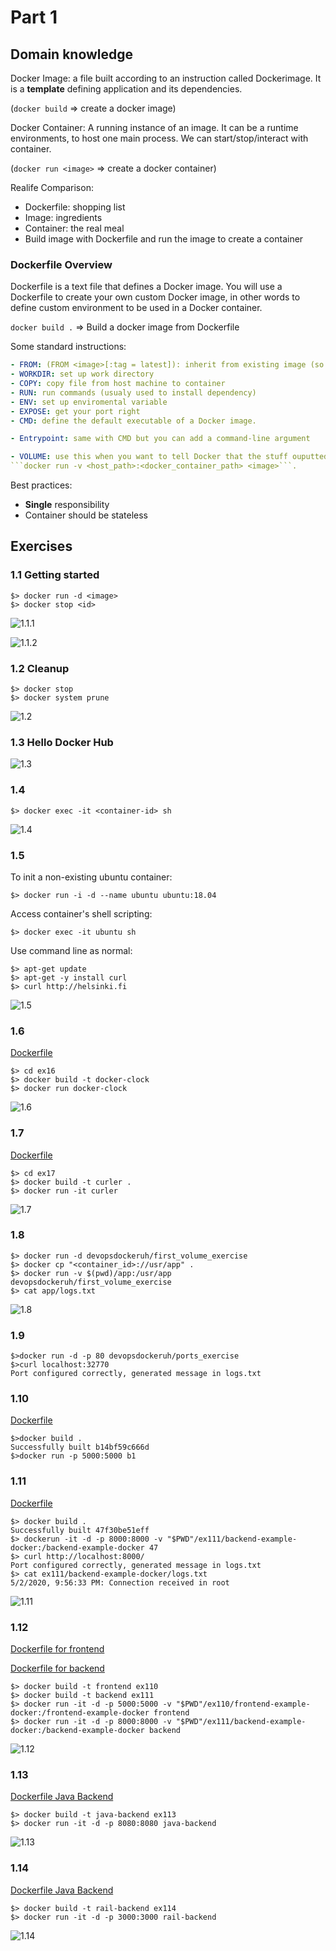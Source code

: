 # Part 1

## Domain knowledge

Docker Image: a file built according to an instruction called Dockerimage. It is a **template** defining application and its dependencies.

(`docker build` => create a docker image)

Docker Container: A running instance of an image. It can be a runtime environments, to host one main process. We can start/stop/interact with container.

(`docker run <image>` => create a docker container)

Realife Comparison:

- Dockerfile: shopping list
- Image: ingredients
- Container: the real meal
- Build image with Dockerfile and run the image to create a container

### Dockerfile Overview

Dockerfile is a text file that defines a Docker image. You will use a Dockerfile to create your own custom Docker image, in other words to define custom environment to be used in a Docker container.

`docker build .` => Build a docker image from Dockerfile

Some standard instructions:

````yaml
- FROM: (FROM <image>[:tag = latest]): inherit from existing image (so you don't need to build things from scratch) (FROM scratch/ FROM ubuntu)
- WORKDIR: set up work directory
- COPY: copy file from host machine to container
- RUN: run commands (usualy used to install dependency)
- ENV: set up enviromental variable
- EXPOSE: get your port right
- CMD: define the default executable of a Docker image.

- Entrypoint: same with CMD but you can add a command-line argument

- VOLUME: use this when you want to tell Docker that the stuff ouputted by container will be stored on __a host file system__ instead of container file. The same thing to achieve this goal is
```docker run -v <host_path>:<docker_container_path> <image>```.
````

Best practices:

- **Single** responsibility
- Container should be stateless

## Exercises

### 1.1 Getting started

```shell
$> docker run -d <image>
$> docker stop <id>
```

![1.1.1](1-1-1.png)

![1.1.2](1-1-2.png)

### 1.2 Cleanup

```shell
$> docker stop
$> docker system prune
```

![1.2](1-2.png)

### 1.3 Hello Docker Hub

![1.3](1-3.png)

### 1.4

```shell
$> docker exec -it <container-id> sh
```

![1.4](1-4.png)

### 1.5

To init a non-existing ubuntu container:

```shell
$> docker run -i -d --name ubuntu ubuntu:18.04
```

Access container's shell scripting:

```shell
$> docker exec -it ubuntu sh
```

Use command line as normal:

```shell
$> apt-get update
$> apt-get -y install curl
$> curl http://helsinki.fi
```

![1.5](1-5.png)

### 1.6

[Dockerfile](./ex16/Dockerfile)

```shell
$> cd ex16
$> docker build -t docker-clock
$> docker run docker-clock
```

![1.6](1-6.png)

### 1.7

[Dockerfile](./ex17/Dockerfile)

```shell
$> cd ex17
$> docker build -t curler .
$> docker run -it curler
```

![1.7](1-7.png)

### 1.8

```shell
$> docker run -d devopsdockeruh/first_volume_exercise
$> docker cp "<container_id>://usr/app" .
$> docker run -v $(pwd)/app:/usr/app devopsdockeruh/first_volume_exercise
$> cat app/logs.txt
```

![1.8](1-8.png)

### 1.9

```shell
$>docker run -d -p 80 devopsdockeruh/ports_exercise
$>curl localhost:32770
Port configured correctly, generated message in logs.txt
```

### 1.10

[Dockerfile](./ex110/Dockerfile)

```shell
$>docker build .
Successfully built b14bf59c666d
$>docker run -p 5000:5000 b1
```

### 1.11

[Dockerfile](./ex111/Dockerfile)

```shell
$> docker build .
Successfully built 47f30be51eff
$> dockerun -it -d -p 8000:8000 -v "$PWD"/ex111/backend-example-docker:/backend-example-docker 47
$> curl http://localhost:8000/
Port configured correctly, generated message in logs.txt
$> cat ex111/backend-example-docker/logs.txt
5/2/2020, 9:56:33 PM: Connection received in root
```

![1.11](1-11.png)

### 1.12

[Dockerfile for frontend](./ex110/Dockerfile)

[Dockerfile for backend](./ex111/Dockerfile)

```shell
$> docker build -t frontend ex110
$> docker build -t backend ex111
$> docker run -it -d -p 5000:5000 -v "$PWD"/ex110/frontend-example-docker:/frontend-example-docker frontend
$> docker run -it -d -p 8000:8000 -v "$PWD"/ex111/backend-example-docker:/backend-example-docker backend
```

![1.12](1-12.png)

### 1.13

[Dockerfile Java Backend](./ex113/Dockerfile)

```shell
$> docker build -t java-backend ex113
$> docker run -it -d -p 8080:8080 java-backend
```

![1.13](1-13.png)

### 1.14

[Dockerfile Java Backend](./ex114/Dockerfile)

```shell
$> docker build -t rail-backend ex114
$> docker run -it -d -p 3000:3000 rail-backend
```

![1.14](1-14.png)
